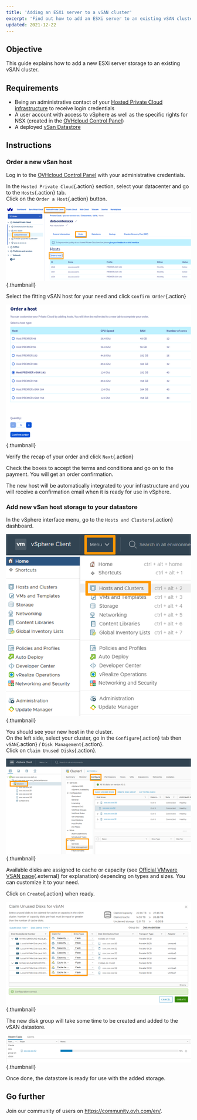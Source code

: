 ```yaml
---
title: 'Adding an ESXi server to a vSAN cluster'
excerpt: 'Find out how to add an ESXi server to an existing vSAN cluster'
updated: 2021-12-22
---
```


## Objective

This guide explains how to add a new ESXi server storage to an existing vSAN cluster.

## Requirements

- Being an administrative contact of your [Hosted Private Cloud infrastructure](https://www.ovhcloud.com/en-sg/enterprise/products/hosted-private-cloud/) to receive login credentials
- A user account with access to vSphere as well as the specific rights for NSX (created in the [OVHcloud Control Panel](https://ca.ovh.com/auth/?action=gotomanager&from=https://www.ovh.com/sg/&ovhSubsidiary=sg))
- A deployed [vSan Datastore](/pages/hosted_private_cloud/hosted_private_cloud_powered_by_vmware/vmware_vsan)

## Instructions

### Order a new vSan host

Log in to the [OVHcloud Control Panel](https://ca.ovh.com/auth/?action=gotomanager&from=https://www.ovh.com/sg/&ovhSubsidiary=sg) with your administrative credentials.

In the `Hosted Private Cloud`{.action} section, select your datacenter and go to the `Hosts`{.action} tab.<br>
Click on the `Order a Host`{.action} button.

![ORDER](images/en02order.png){.thumbnail}

Select the fitting vSAN host for your need and click `Confirm Order`{.action}

![ORDER](images/en03hosttype.png){.thumbnail}

Verify the recap of your order and click `Next`{.action}

Check the boxes to accept the terms and conditions and go on to the payment. You will get an order confirmation.

The new host will be automatically integrated to your infrastructure and you will receive a confirmation email when it is ready for use in vSphere.

### Add new vSan host storage to your datastore

In the vSphere interface menu, go to the `Hosts and Clusters`{.action} dashboard.

![Menu](images/en07hosts.png){.thumbnail}

You should see your new host in the cluster.<br>
On the left side, select your cluster, go in the `Configure`{.action} tab then `vSAN`{.action} / `Disk Management`{.action}.<br>
Click on `Claim Unused Disks`{.action}.

![vSAN](images/en08cluster.png){.thumbnail}

Available disks are assigned to cache or capacity (see [Official VMware VSAN page](https://docs.vmware.com/en/VMware-vSphere/6.7/com.vmware.vsphere.vsan-planning.doc/GUID-18F531E9-FF08-49F5-9879-8E46583D4C70.html){.external} for explanation) depending on types and sizes. You can customize it to your need.

Click on `Create`{.action} when ready.

![vSAN](images/en09claim.png){.thumbnail}

The new disk group will take some time to be created and added to the vSAN datastore.

![vSAN](images/en10progress.png){.thumbnail}

Once done, the datastore is ready for use with the added storage.

## Go further

Join our community of users on <https://community.ovh.com/en/>.
